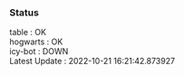 ### Status


table : OK  
hogwarts : OK  
icy-bot : DOWN  
Latest Update : 2022-10-21 16:21:42.873927
